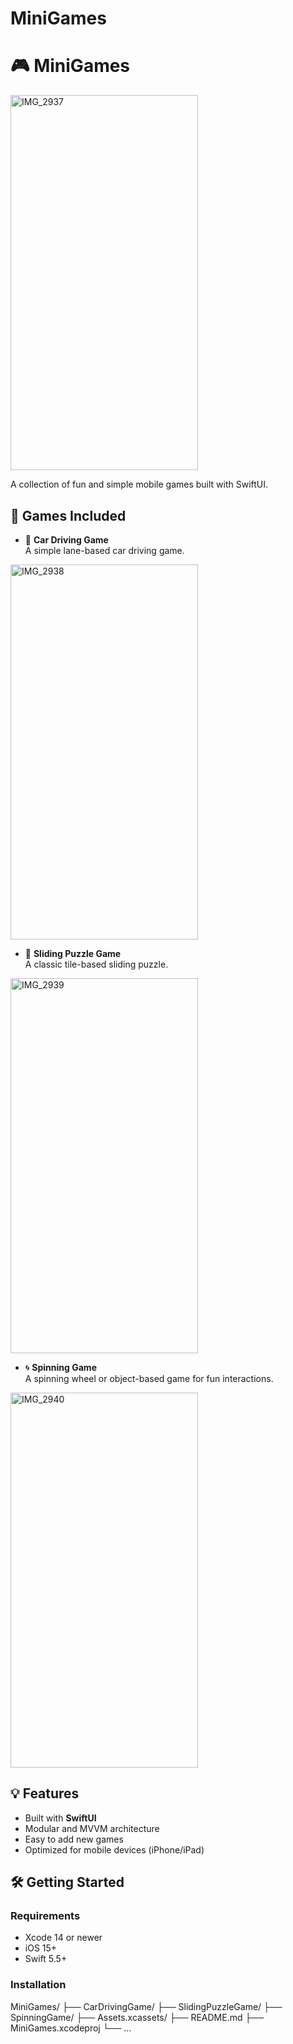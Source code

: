 # MiniGames

# 🎮 MiniGames
<img width="300" height="600" alt="IMG_2937" src="https://github.com/user-attachments/assets/b2cb6cea-2511-4132-8d50-39f2c8e98e9c" />

A collection of fun and simple mobile games built with SwiftUI.

## 📱 Games Included

- 🚗 **Car Driving Game**  
  A simple lane-based car driving game.
  
<img width="300" height="600" alt="IMG_2938" src="https://github.com/user-attachments/assets/cc47151b-b57e-49eb-9390-d7f6d77bef11" />

- 🧩 **Sliding Puzzle Game**  
  A classic tile-based sliding puzzle.
<img width="300" height="600" alt="IMG_2939" src="https://github.com/user-attachments/assets/b91ad676-dc63-4dfa-aa3c-0c125f852ba5" />

- 🌀 **Spinning Game**  
  A spinning wheel or object-based game for fun interactions.
<img width="300" height="600" alt="IMG_2940" src="https://github.com/user-attachments/assets/884a766a-d18d-427b-a1e1-001210a0c09d" />

## 💡 Features

- Built with **SwiftUI**
- Modular and MVVM architecture
- Easy to add new games
- Optimized for mobile devices (iPhone/iPad)

## 🛠️ Getting Started

### Requirements

- Xcode 14 or newer
- iOS 15+
- Swift 5.5+

### Installation

MiniGames/
├── CarDrivingGame/
├── SlidingPuzzleGame/
├── SpinningGame/
├── Assets.xcassets/
├── README.md
├── MiniGames.xcodeproj
└── ...

